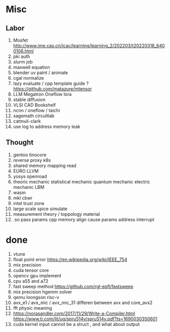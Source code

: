 # Misc

## Labor 
1. Mosfet http://www.ime.cas.cn/icac/learning/learning_2/202203/t20220318_6400106.html
2. pki auth
3. slurm job
4. maxwell equation
5. blender uv paint / animate
7. cgal normalize
8. lazy evaluate / cpp template guide ? https://github.com/matazure/mtensor
9. LLM Megatron Oneflow lora
10. stable diffusion
11. VLSI CAD Bookshelf
13. ncnn / oneflow / taichi
15. sagemath circultlab
16. catmuli-clark
22. use log to address memory leak

## Thought
1. gentoo tinocore
2. reverse proxy k8s
3. shared memory mapping read
4. EURO LLVM
5. yosys openroad 
8. theoric mechanic statistical mechanic quantum mechanic electric mechanic LBM 
9. wasm
11. mkl cbwr 
12. intel trust zone
13. large scale spice simulate
14. measurement theory / toppology material
16. .so pass params cpp memory align cause params address interrupt


# done 
1. vtune
2. float point error https://en.wikipedia.org/wiki/IEEE_754
3. mix precision
4. cuda tensor core
5. opencv gpu implement 
6. cpu a55 and a72
7. fast sweep method https://github.com/rgl-epfl/fastsweep
8. mix precision hgemm solver
9. qemu loongson risc-v
10. avx_e1 / avx_mic / avx_mic_31 differen between avx and core_avx2
11. fft physic meaning
12. https://norasandler.com/2017/11/29/Write-a-Compiler.html
https://www.ti.com/lit/ug/spru514y/spru514y.pdf?ts=1690030350601
13. cuda kernel input cannot be a struct , and what about output
